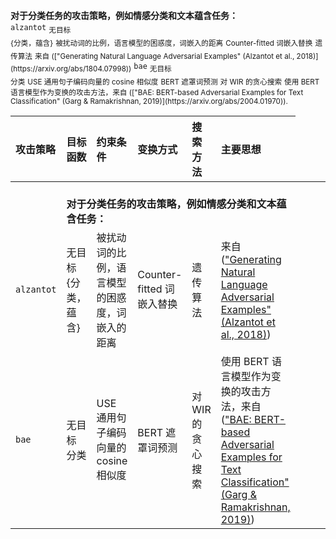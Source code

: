 
<tbody>
  <tr><td colspan="6"><strong><br>对于分类任务的攻击策略，例如情感分类和文本蕴含任务：<br></strong></td></tr>

<tr class="even">
<td><code>alzantot</code>  <span class="citation" data-cites="Alzantot2018GeneratingNL Jia2019CertifiedRT"></span></td>
<td><sub>无目标<br>{分类，蕴含}</sub></td>
<td><sub>被扰动词的比例，语言模型的困惑度，词嵌入的距离</sub></td>
<td><sub>Counter-fitted 词嵌入替换</sub></td>
<td><sub>遗传算法</sub></td>
<td ><sub>来自 (["Generating Natural Language Adversarial Examples" (Alzantot et al., 2018)](https://arxiv.org/abs/1804.07998))</sub></td>
</tr>
<tr class="odd">
<td><code>bae</code> <span class="citation" data-cites="garg2020bae"></span></td>
<td><sub>无目标<br/>分类</sub></td>
<td><sub>USE 通用句子编码向量的 cosine 相似度</sub></td>
<td><sub>BERT 遮罩词预测</sub></td>
<td><sub>对 WIR 的贪心搜索</sub></td>
<td><sub>使用 BERT 语言模型作为变换的攻击方法，来自 (["BAE: BERT-based Adversarial Examples for Text Classification" (Garg & Ramakrishnan, 2019)](https://arxiv.org/abs/2004.01970)). </sub></td>
</tr>

| 攻击策略 | 目标函数 | 约束条件 | 变换方式 | 搜索方法 | 主要思想 |
| :-- | :-- | :-- | :-- | :-- | :-- |
| <td colspan="6"><strong><br>对于分类任务的攻击策略，例如情感分类和文本蕴含任务：<br></strong></td> |
| `alzantot` | 无目标<br>{分类，蕴含} | 被扰动词的比例，语言模型的困惑度，词嵌入的距离 | Counter-fitted 词嵌入替换 | 遗传算法 | 来自 (["Generating Natural Language Adversarial Examples" (Alzantot et al., 2018)](https://arxiv.org/abs/1804.07998)) |
| `bae` | 无目标<br>分类 | USE 通用句子编码向量的 cosine 相似度 | BERT 遮罩词预测 | 对 WIR 的贪心搜索 | 使用 BERT 语言模型作为变换的攻击方法，来自 (["BAE: BERT-based Adversarial Examples for Text Classification" (Garg & Ramakrishnan, 2019)](https://arxiv.org/abs/2004.01970)) |
